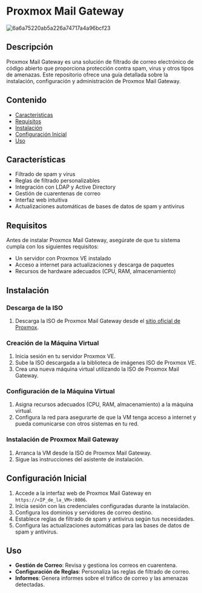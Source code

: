 # Proxmox Mail Gateway

![6a6a75220ab5a226a74717a4a96bcf23](https://github.com/ManuelMorenoNeria/Proxmox-Mail-Gateway/assets/114908218/4a3620f5-7c1b-44fd-b6d5-e091381c1e2d)

## Descripción

Proxmox Mail Gateway es una solución de filtrado de correo electrónico de código abierto que proporciona protección contra spam, virus y otros tipos de amenazas. Este repositorio ofrece una guía detallada sobre la instalación, configuración y administración de Proxmox Mail Gateway.

## Contenido

- [Características](#características)
- [Requisitos](#requisitos)
- [Instalación](#instalación)
- [Configuración Inicial](#configuración-inicial)
- [Uso](#uso)

## Características

- Filtrado de spam y virus
- Reglas de filtrado personalizables
- Integración con LDAP y Active Directory
- Gestión de cuarentenas de correo
- Interfaz web intuitiva
- Actualizaciones automáticas de bases de datos de spam y antivirus

## Requisitos

Antes de instalar Proxmox Mail Gateway, asegúrate de que tu sistema cumpla con los siguientes requisitos:

- Un servidor con Proxmox VE instalado
- Acceso a internet para actualizaciones y descarga de paquetes
- Recursos de hardware adecuados (CPU, RAM, almacenamiento)

## Instalación

### Descarga de la ISO

1. Descarga la ISO de Proxmox Mail Gateway desde el [sitio oficial de Proxmox](https://www.proxmox.com/en/downloads/category/mail-gateway).

### Creación de la Máquina Virtual

1. Inicia sesión en tu servidor Proxmox VE.
2. Sube la ISO descargada a la biblioteca de imágenes ISO de Proxmox VE.
3. Crea una nueva máquina virtual utilizando la ISO de Proxmox Mail Gateway.

### Configuración de la Máquina Virtual

1. Asigna recursos adecuados (CPU, RAM, almacenamiento) a la máquina virtual.
2. Configura la red para asegurarte de que la VM tenga acceso a internet y pueda comunicarse con otros sistemas en tu red.

### Instalación de Proxmox Mail Gateway

1. Arranca la VM desde la ISO de Proxmox Mail Gateway.
2. Sigue las instrucciones del asistente de instalación.

## Configuración Inicial

1. Accede a la interfaz web de Proxmox Mail Gateway en `https://<IP_de_la_VM>:8006`.
2. Inicia sesión con las credenciales configuradas durante la instalación.
3. Configura los dominios y servidores de correo destino.
4. Establece reglas de filtrado de spam y antivirus según tus necesidades.
5. Configura las actualizaciones automáticas para las bases de datos de spam y antivirus.

## Uso

- **Gestión de Correo**: Revisa y gestiona los correos en cuarentena.
- **Configuración de Reglas**: Personaliza las reglas de filtrado de correo.
- **Informes**: Genera informes sobre el tráfico de correo y las amenazas detectadas.

